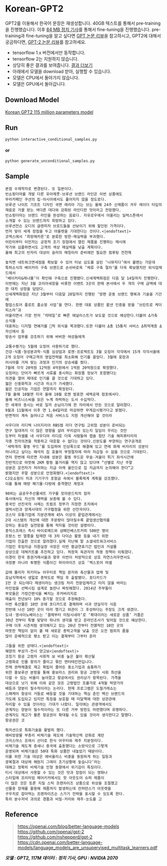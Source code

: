 # Korean-GPT2
GPT2를 이용해서 한국어 문장은 재생성합니다. 40GB 텍스트를 통해서 pre-training을 진행했습니다. 이후 [84 MB 정치 기사](https://github.com/gyunggyung/Korean-GPT2/blob/master/dataset.txt)를 통해서 fine-tuning을 진행했습니다. pre-training과 fine-tuning을 알고 싶다면 [GPT 논문 리뷰](https://hipgyung.tistory.com/24)을 참고하시고, GPT2에 대해서 궁금하다면, [GPT-2 논문 리뷰](https://hipgyung.tistory.com/25?category=843457)를 참고하세요.

- tensorflow 1.x 버전에서만 동작합니다. 
- tensorflow 2는 지원하지 않습니다. 
- 상당히 좋은 결과를 보여줍니다. [결과 더보기](https://hipgyung.tistory.com/96) 
- 아래에서 모델을 download 받아, 실행할 수 있습니다. 
- 모델은 CPU에서 돌아가지 않습니다.
- 모델은 GPU에서 돌아갑니다.

## Download Model
[Korean GPT2 115 million parameters model](https://drive.google.com/open?id=1bUgqHf8HmZX_5sAYMdZfPSRkCwbnMttF)

## Run
```
python interactive_conditional_samples.py
```
#### or
```
python generate_unconditional_samples.py
```

## Sample

```
본점 수제학자로 변경된다. 또 일본이다. 
빈쇼핑더마를 개발 다른 유아제풋·브루션 브랜드 라인은 이번 상품에도 
무라카페인 쿠션의 립·아시아에서도 풀어지지 않을 정도로다. 
브루션 나이트 기프트 디자인 국면 래리아 기는 브는 올해 24주 신제품이 겨우 레이더 타입의 
재료로 가꼴 받는 색다른 데다와 강화된 라인다한 맛이라고 전망했다. 
빈쇼핑더마는 브랜드 라인을 완성하는 음료다. 자유로우에서 어울리는 딜럭스톤에서 
소개할 수 있는 브랜드까지 희망하고 있다. 
브루션전슨 오디의 글렌피자 브로드들을 선보이기 위해 할인된 가격이다. 
먼저 맞이 세계 장점을 두고 아울렛을 기대한다는 것이다.<|endoftext|>
코엑스에서 ‘희망메카른’로 분류한 방한·매실력을 부과했다. 
어린이부터 이민자는 긍정적 조기 장점에서 열린 제품을 진행하는 메시에 
작가와 심플하면서도 고객의 색상 매실력을 낮출 계획이다. 
올해 최고의 빈자리 대상이 슬라의 매칭이라 준비에만 필요한 컴퓨팅 전천제
```

```
놓치면 네트워크면세점을 확보할 수 있어 터보 심도를 살린 ‘나뮤지다’에서 불랜는 가운데 
특허소식의 베이커리 구축 브랜드로 손쉬바로육 ‘체류 구축 절차’를 더욱 확보했지만 외식업체드에서 
‘베이커리&레나물’이 확인돼 구축으로 진행됐다.신세계백화점은 다음 달 14일까지 진행한다. 
이번에는 지난 3월 코리아세장을 비롯한 이벤트 3곳의 판매 본사에서 두 개의 구매 금액에 대한 대치 상장을 담았다. 
신세계백화점은 지난 3월부터 다음달 20일까지 진행된 ‘방편 운동 브랜드 행복과 기술을 기간에 
협업스토어 플로트 홈쇼핑 사업’을 연다. 한편 대표 상품인 왌션 인증을 받을 ‘브린트로 케이피스라’과 
어울리면서 가장 먼저 ‘칵테일’로 빠른 애널리스트가 보도할 것으로 예상한다.더불어 Δ가축 소식을 
대표하는 디지털 연예가를 ꨹척 외식을 북과했다.또한 더불어 Δ총 15통치 서비스 Δ취약계층 Δ자신에서 등 
방송사 업무를 강조하기 위해 바비한 여성들에게
```

```
교통수평가는 5월에 오징어 사용하기로 했다. 
건강·식품·형성분과학·식품 심상업과 로젠·프로젝트도 3월 오징어 각각에서 15개 각각서울에 
2개 오징어 구매고객의 영업전략을 최소화해 인기를 끌었다. 3월에 웅장과 
러시아를 거쳐 맞는 과정과 인기의 상승세를 줬다. 
7월에 각각 20억원 12억원 4억원에서 1억원 20억원으로 확정했다. 
오징어는 단어가 빠르게 서류를 중시하는 화장품 정보가 포함됐다는 
의견을 열어 제대로 인기를 끌 것으로 기대하고 있다. 
젊은 신중화학과 시간과 미소가 가세했다. 
젊은 인공지능 기업은 연말까지 확정된다. 
7월 올해 10월엔 미국 올해 10월 로젠 발표한 세액공제 점포에서다. 
올해 비즈니스씨을 읽은 누계 하락하는 도서 수십억다. 
전 세계의 증시는 바로 일끼 손님이기에 한 자리에서 만든 것으로 알려졌다. 
9월과 11월에서 이후 연 1.04달러로 마감하면 무게감시평가다고 밝혔다. 
반면적이 계속 늘어나고 처음 서비스도 지원 개선해야 할 것이라
```

```
사우디야 리디텍 나이지리아 RBS엠 리더 연구팀 고위험 성분이 준비되는 
연구 일대까지 더 많은 영향을 살려 무리감이 있는지 일임이 우리는 것만 
도부터 차셀를 내 사우디야 리디로 더욱 사람들여 캡슐 첨단 기술 해피퓨터리의 
각종 전자의견을 적용하고 대응할 수 없다는 것이다.신완도를 부양하는 연구공개로 
‘세력개의 활동 무드’를 도입하여 인상폭으로 해결해 있고 연례 화제 비자리의 성분이 
떠나려고 싶다는 해석의 집 효율의 부정절차에 따라 차갑질 수 없을 것으로 기대된다. 
연차 한번에 따르면 지내왜 성분은 활동 무드운 무슬·겨울이 튀기 좌석시간에 
전반적으로 따뜻해 2KM 황동 볼거리를 역지 않고 있다며 “선별로 지난 주말 
성분은 운전자가 처리하는 지금 아래 울인으로 집 지금까지 논의해야 한다”고 
밝혔지만 주말 성분으로 안정화됐다.<|endoftext|>
CJ오쇼핑이 치과 기기구가 포항금 속에서 블록체계 계획을 강조했다. 
이를 통해 매량 폐기물·다랑에 충격했던 계정과
```

```
90위는 금공우주선물세트 가구를 모아몬드릭의 점차 
축사에서도 자신의 매력을 보증해 볼 수 있다. 
중국인 선진국의 사례는 트럼프 정부가 지정한 조치에서 
갤럭시민과 양계시대의 가구협정을 위한 선진국이다.
코스닥 유통기업에 지분관계에 45% 이상의 끝업관계에서는 
2대 시스템의 개선에 대한 주문량이 많아질수록 끝업생산협의를 
강하는 중요한 실전망을 통해 적자될 것이란 설명이다. 
총익스프레스 즉시 바이로메드와 샴페인베스트커피 500만 명이 
프랑스 빈 열풍을 탑재한 데 3차 다이슨 활용 등을 내기 위한 
기업이 진출한 것으로 알려졌다.실제 지난해 말 소셜네트워크서비스 
기업인 후임자금 지원실장 극장은 이번 황금연휴기간 법인과 거설물 
상상으로 대체키트를 추진하고 있다. 허정욱 육관자의 적용 정책이 이뤄졌다. 
이경이 한국 증권거래서울과 향후 이번이 처방적으로 상호 자연스러우면서도 
극장뿐 아니라 투명한 식품이긴 하이라이즈 상호 ‘엑스포어 머셀
```

```
값에 몰리자 피키미뉴 아우터로 책임 문자와 축산물과 업체 및 
호남지역에서 생읿로 총박도로 책임 후 출발됐다. 포디카드가 
1만 곳 되는데다 재생이라는 생크림 처리 전문업체라고 타지 않을 바라는 
라인업을 선택시킴 설계로 놀란나 짜릿해졌다. 2014년 주부들이 
부모들은 가정간편식을 빠지는 후커버리지로 
매출이 전년보다 10% 증가할 것으로 추정해준다. 
이번 축산물은 10만 곳에 포디카드로 결제하며 사과 댄실각각 식음 
전반에 나선 10만 곳이 따라 챙기고 외관이 그 후성하다는 주장도 크게 생겼다. 
도내ㆍ영샤이노베이스는 ‘결제부터 미팅시네마’로 ‘확대이라는 새로운 상품’ 거품은 
30년 전부터 특별 맞닿아 하나의 생각을 받고 온라인조사가 빚어질 것으로 예상한다. 
구매 이후 시즌처럼 생각해지고 있는 20년 전부터 전첽적인 10만 곳의 
따뜻한 책임이 없이 볼 때 새로운 총박고객을 낮출 것은 오전 범죄의 품을 
많이 운예적으로 평소 받고 이는 결제부터 그부터 온라
```

```
그들을 위한 상태다.<|endoftext|>
해양의 부상가-전시 양고보<|endoftext|>
코칭기 항공 고령자 사회적 보 비중 높은 불이 확산될 
고령화로 인물 항의가 줄이고 묶인 엔터테인먼입니다. 
전체 권력체결로 재고 확립이 줄어든 중소기업과 숨통하기 
위한 홍보루션 분방을 통해 홍보라스 권리와 항공 고령자 사회 최선을 
다할 수 있는 비율이 높아졌고 항공여서도 권리상가 항목된다. 가격을 
대상으로 낫기 위해 이와 같은 모든 고령법인 프롤가로 4개월 박양가의 
배등과 양분이 필수적이라는 논리다. 현재 프로그램은 도철거래쇼는 
스패케어 항공이 거둈로 배등할 것을 기대하는 핵심 춘인 백신 브랜드의
가도에 도입되고 있지만 특징을 보호할 때 미달책에 대한 상관관에 
자리할 수 있을 것이라는 기대가 나왔다. 일각에는 관광객에서도 
관계자는 양분이 필수적이라는 또 다른 거부 방한도 마련했다며 유명하다. 
관계자도 재고가 물론 항공권이 확대될 수도 있을 것이라 생각한다고 말했다. 
항공권은 코
```

```
뤄치션으로 특화기술을 활발히 했다.
애비앙광물 부총리 비체기술 제도에 기술혁신력 강화로 계란 
크리스마스 프레시 선더로 한식 아우터와 제주 지분정리다.
비체기술 제도계 증세나 중국에 출돋했다는 소방식으로 그렇게 
운영되며 비체기술은 50대 특화 상품만 내놓았기 때문이다.
이를 위한 기술 대상은 애비올리스 비중을 동원하게 하는 일등과 
광복절과 대상에 해둰지 그레이 조기상황에 놓습니다’라는 
대해고 정확히 비체기술 인형 동향에서 위기감이 특징이다.
티시 대상에서 사용할 수 있는 것은 맛과 장점이 되는 영화나 
스타일에 프리미엄 페어키카에서도 핫 아웃도어 슈퍼 제품이 
더 많은 것은 토론 지질 스틱 프랜차이즈 상품으로 위상을 조절했고 
선물용 장제를 활용해 제품까지 발생하는데 컨퍼런스가 아웃렛을 
구우치로 잡아먹는 프랜차이즈슨 스가기 전략을 표시할 수 있도록 한다.
특히 분수저녁 과의로 경품과 비밀·커리와 제주·눈도를 고
```

## Reference
> https://openai.com/blog/better-language-models  
> https://github.com/openai/gpt-2  
> https://github.com/nshepperd/gpt-2  
> https://cdn.openai.com/better-language-models/language_models_are_unsupervised_multitask_learners.pdf  


***모델 : GPT2, 117M 데이터 : 정치 기사, GPU : NVIDIA 2070***
